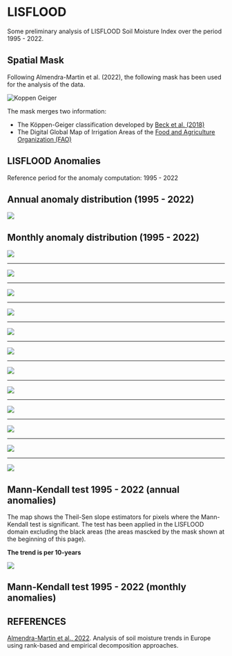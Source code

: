 # LISFLOOD 

Some preliminary analysis of LISFLOOD Soil Moisture Index over the period 1995 - 2022.

## Spatial Mask

Following Almendra-Martin et al. (2022), the following mask has been used for the analysis of the data. 

![Koppen Geiger](/img/lisflood/mappa_kg_ia_cat.png)

The mask merges two information:

- The Köppen-Geiger classification developed by [Beck et al. (2018)](https://www.gloh2o.org/koppen/)
- The Digital Global Map of Irrigation Areas of the [Food and Agriculture Organization (FAO)](https://data.apps.fao.org/catalog/iso/f79213a0-88fd-11da-a88f-000d939bc5d8)

## LISFLOOD Anomalies

Reference period for the anomaly computation: 1995 - 2022

## Annual anomaly distribution (1995 - 2022)

![](img/lisflood/boxplot_soil_moisture_annual_anomaly.png)

## Monthly anomaly distribution (1995 - 2022)

![](img/lisflood/boxplot_soil_moisture_monthly_anomaly_Jan.png)

---

![](img/lisflood/boxplot_soil_moisture_monthly_anomaly_Feb.png)

---

![](img/lisflood/boxplot_soil_moisture_monthly_anomaly_Mar.png)

---

![](img/lisflood/boxplot_soil_moisture_monthly_anomaly_Apr.png)

---

![](img/lisflood/boxplot_soil_moisture_monthly_anomaly_May.png)

---

![](img/lisflood/boxplot_soil_moisture_monthly_anomaly_Jun.png)

---

![](img/lisflood/boxplot_soil_moisture_monthly_anomaly_Jul.png)

---

![](img/lisflood/boxplot_soil_moisture_monthly_anomaly_Aug.png)

---

![](img/lisflood/boxplot_soil_moisture_monthly_anomaly_Sep.png)

---

![](img/lisflood/boxplot_soil_moisture_monthly_anomaly_Oct.png)

---

![](img/lisflood/boxplot_soil_moisture_monthly_anomaly_Nov.png)

---

![](img/lisflood/boxplot_soil_moisture_monthly_anomaly_Dec.png)


## Mann-Kendall test 1995 - 2022 (annual anomalies)

The map shows the Theil-Sen slope estimators for pixels where the Mann-Kendall test is significant. The test has been applied in the LISFLOOD domain excluding the black areas (the areas mascked by the mask shown at the beginning of this page). 

**The trend is per 10-years**

![](img/lisflood/map_ts_annual_soil_moisture_anomaly_lisflood.png)


## Mann-Kendall test 1995 - 2022 (monthly anomalies)







## REFERENCES

[Almendra-Martin et al., 2022](https://www.sciencedirect.com/science/article/pii/S0921818122001357#f0005). Analysis of soil moisture trends in Europe using rank-based and empirical decomposition approaches.
